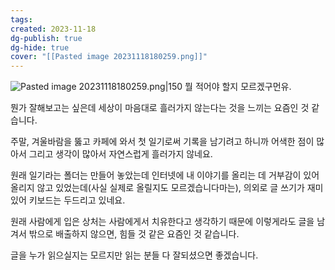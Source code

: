 ```yaml
---
tags: 
created: 2023-11-18
dg-publish: true
dg-hide: true
cover: "[[Pasted image 20231118180259.png]]"
---
```

![Pasted image 20231118180259.png|150](/img/user/kr/%EC%9D%BC%EA%B8%B0/assets/2023-11-18/Pasted%20image%2020231118180259.png)
뭘 적어야 할지 모르겠구먼유.

뭔가 잘해보고는 싶은데 세상이 마음대로 흘러가지 않는다는 것을 느끼는 요즘인 것 같습니다.

주말, 겨울바람을 뚫고 카페에 와서 첫 일기로써 기록을 남기려고 하니까 어색한 점이 많아서 그리고 생각이 많아서 자연스럽게 흘러가지 않네요.

원래 일기라는 폴더는 만들어 놓았는데 인터넷에 내 이야기를 올리는 데 거부감이 있어 올리지 않고 있었는데(사실 실제로 올릴지도 모르겠습니다마는), 의외로 글 쓰기가 재미있어 키보드는 두드리고 있네요.

원래 사람에게 입은 상처는 사람에게서 치유한다고 생각하기 때문에 이렇게라도 글을 남겨서 밖으로 배출하지 않으면, 힘들 것 같은 요즘인 것 같습니다.

글을 누가 읽으실지는 모르지만 읽는 분들 다 잘되셨으면 좋겠습니다.